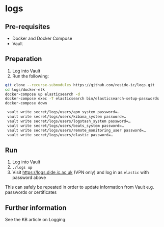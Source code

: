 # logs

## Pre-requisites

- Docker and Docker Compose
- Vault

## Preparation

1. Log into Vault
2. Run the following:

```sh
git clone --recurse-submodules https://github.com/reside-ic/logs.git
cd logs/docker-elk
docker-compose up elasticsearch -d
docker-compose exec -T elasticsearch bin/elasticsearch-setup-passwords auto --batch
docker-compose down

 vault write secret/logs/users/apm_system password=…
 vault write secret/logs/users/kibana_system password=…
 vault write secret/logs/users/logstash_system password=…
 vault write secret/logs/users/beats_system password=…
 vault write secret/logs/users/remote_monitoring_user password=…
 vault write secret/logs/users/elastic password=…
```

## Run

1. Log into Vault
1. `./logs up`
1. Visit https://logs.dide.ic.ac.uk (VPN only) and log in as `elastic` with password above

This can safely be repeated in order to update information from Vault e.g. passwords or certificates

## Further information

See the KB article on Logging
